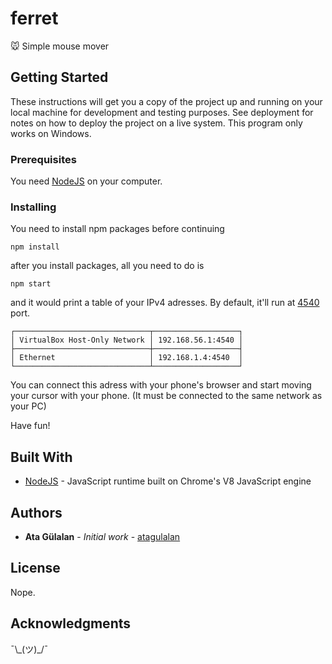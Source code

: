 # ferret
🐭 Simple mouse mover

## Getting Started

These instructions will get you a copy of the project up and running on your local machine for development and testing purposes. See deployment for notes on how to deploy the project on a live system. This program only works on Windows.

### Prerequisites

You need [NodeJS](https://nodejs.org/en/download/) on your computer.

### Installing

You need to install npm packages before continuing

```
npm install
```

after you install packages, all you need to do is

```
npm start
```

and it would print a table of your IPv4 adresses. By default, it'll run at [4540](https://eksisozluk.com/4540-merkez--3607686) port.


```
┌──────────────────────────────┬───────────────────┐
│ VirtualBox Host-Only Network │ 192.168.56.1:4540 │
├──────────────────────────────┼───────────────────┤
│ Ethernet                     │ 192.168.1.4:4540  │
└──────────────────────────────┴───────────────────┘
```

You can connect this adress with your phone's browser and start moving your cursor with your phone.
(It must be connected to the same network as your PC)

Have fun!


## Built With

* [NodeJS](https://nodejs.org/en/) - JavaScript runtime built on Chrome's V8 JavaScript engine

## Authors

* **Ata Gülalan** - *Initial work* - [atagulalan](https://github.com/atagulalan)

## License

Nope.

## Acknowledgments

¯\\\_(ツ)\_/¯